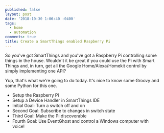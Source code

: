 ```yaml
---
published: false
layout: post
date: '2018-10-30 1:06:40 -0400'
tags:
  - home
  - automation
comments: true
title: Create a SmartThings enabled Raspberry Pi
---
```

So you've got SmartThings and you've got a Raspberry Pi controlling some things in the house. Wouldn't it be great if you could use the Pi with Smart Things and, in turn, get all the Google Home/Alexa/Homekit control by simply implementing one API?

Yup, that's what we're going to do today. It's nice to know some Groovy and some Python for this one.


- Setup the Raspberry Pi
- Setup a Device Handler in SmartThings IDE
- Initial Goal: Turn a switch off and on
- Second Goal: Subscribe to changes in switch state
- Third Goal: Make the Pi discoverable
- Fourth Goal: Use EventGhost and control a Windows computer with voice!

